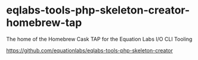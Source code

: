# eqlabs-tools-php-skeleton-creator-homebrew-tap

The home of the Homebrew Cask TAP for the Equation Labs I/O CLI Tooling

https://github.com/equationlabs/eqlabs-tools-php-skeleton-creator
